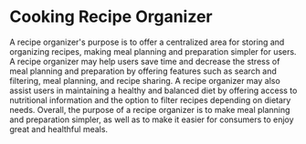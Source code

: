 # Cooking Recipe Organizer
A recipe organizer's purpose is to offer a centralized area for storing and organizing recipes, making meal planning and preparation simpler for users. A recipe organizer may help users save time and decrease the stress of meal planning and preparation by offering features such as search and filtering, meal planning, and recipe sharing. A recipe organizer may also assist users in maintaining a healthy and balanced diet by offering access to nutritional information and the option to filter recipes depending on dietary needs. Overall, the purpose of a recipe organizer is to make meal planning and preparation simpler, as well as to make it easier for consumers to enjoy great and healthful meals.
